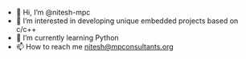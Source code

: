 - 👋 Hi, I’m @nitesh-mpc
- 👀 I’m interested in developing unique embedded projects based on c/c++
- 🌱 I’m currently learning Python
- 📫 How to reach me nitesh@mpconsultants.org

<!---
nitesh-mpc/nitesh-mpc is a ✨ special ✨ repository because its `README.md` (this file) appears on your GitHub profile.
You can click the Preview link to take a look at your changes.
--->

